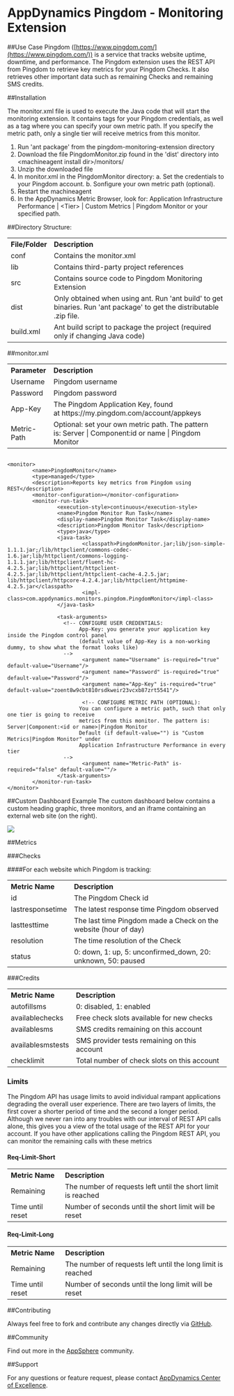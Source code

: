 # AppDynamics Pingdom - Monitoring Extension

##Use Case
Pingdom ([https://www.pingdom.com/](https://www.pingdom.com/)) is a service that tracks website uptime, downtime, and performance. The Pingdom extension uses the REST API from Pingdom to retrieve key metrics for your Pingdom Checks. It also retrieves other important data such as remaining Checks and remaining SMS credits.


##Installation

The monitor.xml file is used to execute the Java code that will start the monitoring extension. It contains
tags for your Pingdom credentials, as well as a tag where you can specify your own metric
path. If you specify the metric path, only a single tier will receive metrics from this
monitor.  

1. Run 'ant package' from the pingdom-monitoring-extension directory
2. Download the file PingdomMonitor.zip found in the 'dist' directory into \<machineagent install dir\>/monitors/
3. Unzip the downloaded file
4. In monitor.xml in the PingdomMonitor directory:
    a.  Set the credentials to your Pingdom account.
    b.  Sonfigure your own metric path (optional).
5. Restart the machineagent
6. In the AppDynamics Metric Browser, look for: Application Infrastructure Performance  | \<Tier\> | Custom Metrics | Pingdom Monitor or your specified path.

##Directory Structure:

<table><tbody>
<tr>
<th align="left"> File/Folder </th>
<th align="left"> Description </th>
</tr>
<tr>
<td class='confluenceTd'> conf </td>
<td class='confluenceTd'> Contains the monitor.xml </td>
</tr>
<tr>
<td class='confluenceTd'> lib </td>
<td class='confluenceTd'> Contains third-party project references </td>
</tr>
<tr>
<td class='confluenceTd'> src </td>
<td class='confluenceTd'> Contains source code to Pingdom Monitoring Extension </td>
</tr>
<tr>
<td class='confluenceTd'> dist </td>
<td class='confluenceTd'> Only obtained when using ant. Run 'ant build' to get binaries. Run 'ant package' to get the distributable .zip file. </td>
</tr>
<tr>
<td class='confluenceTd'> build.xml </td>
<td class='confluenceTd'> Ant build script to package the project (required only if changing Java code) </td>
</tr>
</tbody>
</table>


##monitor.xml
<table>
<th align="left"> Parameter </th>
<th align="left"> Description </th>
<tr>
<td>Username
</td>
<td>Pingdom username
</td>
</tr>
<tr>
<td>Password
</td>
<td>Pingdom password
</td>
</tr>
<tr>
<td>App-Key
</td>
<td>The Pingdom Application Key, found at https://my.pingdom.com/account/appkeys
</td>
</tr>
<tr>
<td>Metric-Path
</td>
<td>Optional: set your own metric path. The pattern is: Server | Component:id or name | Pingdom Monitor 
</td>
</tr>
</table>

~~~~

<monitor>
        <name>PingdomMonitor</name>
        <type>managed</type>
        <description>Reports key metrics from Pingdom using REST</description>
        <monitor-configuration></monitor-configuration>
        <monitor-run-task>
                <execution-style>continuous</execution-style>
                <name>Pingdom Monitor Run Task</name>
                <display-name>Pingdom Monitor Task</display-name>
                <description>Pingdom Monitor Task</description>
                <type>java</type>
                <java-task>
                        <classpath>PingdomMonitor.jar;lib/json-simple-1.1.1.jar;/lib/httpclient/commons-codec-1.6.jar;lib/httpclient/commons-logging-1.1.1.jar;lib/httpclient/fluent-hc-4.2.5.jar;lib/httpclient/httpclient-4.2.5.jar;lib/httpclient/httpclient-cache-4.2.5.jar; lib/httpclient/httpcore-4.2.4.jar;lib/httpclient/httpmime-4.2.5.jar</classpath>
                        <impl-class>com.appdynamics.monitors.pingdom.PingdomMonitor</impl-class>
                </java-task>
 
                <task-arguments>
                  <!-- CONFIGURE USER CREDENTIALS:
                       App-Key: you generate your application key inside the Pingdom control panel
                       (default value of App-Key is a non-working dummy, to show what the format looks like)
                  -->
                        <argument name="Username" is-required="true" default-value="Username"/>
                        <argument name="Password" is-required="true" default-value="Password"/>
                        <argument name="App-Key" is-required="true" default-value="zoent8w9cbt810rsdkweir23vcxb87zrt5541"/>
 
                        <!-- CONFIGURE METRIC PATH (OPTIONAL):
                       You can configure a metric path, such that only one tier is going to receive
                       metrics from this monitor. The pattern is: Server|Component:<id or name>|Pingdom Monitor
                       Default (if default-value="") is "Custom Metrics|Pingdom Monitor" under 
                       Application Infrastructure Performance in every tier
                  -->
                        <argument name="Metric-Path" is-required="false" default-value=""/>
                </task-arguments>
        </monitor-run-task>
</monitor>

~~~~

##Custom Dashboard Example
The custom dashboard below contains a custom heading graphic, three monitors, and an iframe containing an 
external web site (on the right).


![](http://appsphere.appdynamics.com/t5/image/serverpage/image-id/89i23687572CAA26EC0/image-size/original?v=mpbl-1&px=-1)

##Metrics

###Checks

####For each website which Pingdom is tracking:


<table><tbody>
<tr>
<th align="left"> Metric Name </th>
<th align="left"> Description </th>
</tr>
<tr>
<td class='confluenceTd'> id </td>
<td class='confluenceTd'> The Pingdom Check id </td>
</tr>
<tr>
<td class='confluenceTd'> lastresponsetime </td>
<td class='confluenceTd'> The latest response time Pingdom observed </td>
</tr>
<tr>
<td class='confluenceTd'> lasttesttime </td>
<td class='confluenceTd'> The last time Pingdom made a Check on the website (hour of day) </td>
</tr>
<tr>
<td class='confluenceTd'> resolution </td>
<td class='confluenceTd'> The time resolution of the Check </td>
</tr>
<tr>
<td class='confluenceTd'> status </td>
<td class='confluenceTd'> 0: down, 1: up, 5: unconfirmed_down, 20: unknown, 50: paused </td>
</tr>
</tbody>
</table>


###Credits


<table><tbody>
<tr>
<th align="left"> Metric Name </th>
<th align="left"> Description </th>
</tr>
<tr>
<td class='confluenceTd'> autofillsms </td>
<td class='confluenceTd'> 0: disabled, 1: enabled </td>
</tr>
<tr>
<td class='confluenceTd'> availablechecks </td>
<td class='confluenceTd'> Free check slots available for new checks </td>
</tr>
<tr>
<td class='confluenceTd'> availablesms </td>
<td class='confluenceTd'> SMS credits remaining on this account </td>
</tr>
<tr>
<td class='confluenceTd'> availablesmstests </td>
<td class='confluenceTd'> SMS provider tests remaining on this account </td>
</tr>
<tr>
<td class='confluenceTd'> checklimit </td>
<td class='confluenceTd'> Total number of check slots on this account </td>
</tr>
</tbody>
</table>



### Limits

The Pingdom API has usage limits to avoid individual rampant applications degrading the overall user experience. There are two layers of limits, the first cover a shorter period of time and the second a longer period. Although we never ran into any troubles with our interval of REST API calls alone, this gives you a view of the total usage of the REST API for your account. If you have other applications calling the Pingdom REST API, you can monitor the remaining calls with these metrics

#### Req-Limit-Short

<table><tbody>
<tr>
<th align="left"> Metric Name </th>
<th align="left"> Description </th>
</tr>
<tr>
<td class='confluenceTd'> Remaining </td>
<td class='confluenceTd'> The number of requests left until the short limit is reached </td>
</tr>
<tr>
<td class='confluenceTd'> Time until reset </td>
<td class='confluenceTd'> Number of seconds until the short limit will be reset </td>
</tr>
</tbody>
</table>

#### Req-Limit-Long

<table><tbody>
<tr>
<th align="left"> Metric Name </th>
<th align="left"> Description </th>
</tr>
<tr>
<td class='confluenceTd'> Remaining </td>
<td class='confluenceTd'> The number of requests left until the long limit is reached </td>
</tr>
<tr>
<td class='confluenceTd'> Time until reset </td>
<td class='confluenceTd'> Number of seconds until the long limit will be reset </td>
</tr>
</tbody>
</table>


##Contributing

Always feel free to fork and contribute any changes directly via [GitHub](https://github.com/Appdynamics/pingdom-monitoring-extension).

##Community

Find out more in the [AppSphere](http://appsphere.appdynamics.com/t5/Extensions/Pingdom-Monitoring-Extension/idi-p/1317) community.

##Support

For any questions or feature request, please contact [AppDynamics Center of Excellence](mailto:ace-request@appdynamics.com).
